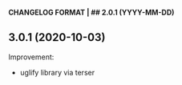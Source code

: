 **CHANGELOG FORMAT | ## 2.0.1 (YYYY-MM-DD)**
## 3.0.1 (2020-10-03)
Improvement:
  - uglify library via terser